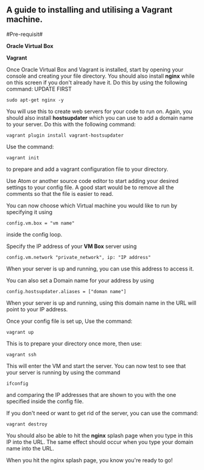 ## A guide to installing and utilising a Vagrant machine.

#Pre-requisit#

**Oracle Virtual Box**

**Vagrant**

Once Oracle Virtual Box and Vagrant is installed, start by opening your console and creating your file directory. You should also install **nginx** while on this screen if you don't already have it. Do this by using the following command:
UPDATE FIRST

```
sudo apt-get nginx -y
```


You will use this to create web servers for your code to run on.
Again, you should also install **hostsupdater** which you can use to add a domain name to your server. Do this with the following command:

```
vagrant plugin install vagrant-hostsupdater
```

Use the command:
```
vagrant init
```
to prepare and add a vagrant configuration file to your directory.

Use Atom or another source code editor to start adding your desired settings to your config file. A good start would be to remove all the comments so that the file is easier to read.

You can now choose which Virtual machine you would like to run by specifying it using

```
config.vm.box = "vm name"
```
inside the config loop.

Specify the IP address of your **VM Box** server using

```
config.vm.network "private_network", ip: "IP address"
```
When your server is up and running, you can use this address to access it.

You can also set a Domain name for your address by using

```
config.hostsupdater.aliases = ["doman name"]
```

When your server is up and running, using this domain name in the URL will point to your IP address.

Once your config file is set up, Use the command:

```
vagrant up
```
This is to prepare your directory once more, then use:

```
vagrant ssh
```

This will enter the VM and start the server.
You can now test to see that your server is running by using the command
```
ifconfig
```
and comparing the IP addresses that are shown to you with the one specified inside the config file.

If you don't need or want to get rid of the server, you can use the command: 
```
vagrant destroy
```

You should also be able to hit the **nginx** splash page when you type in this IP into the URL. The same effect should occur when you type your domain name into the URL.

When you hit the nginx splash page, you know you're ready to go!
